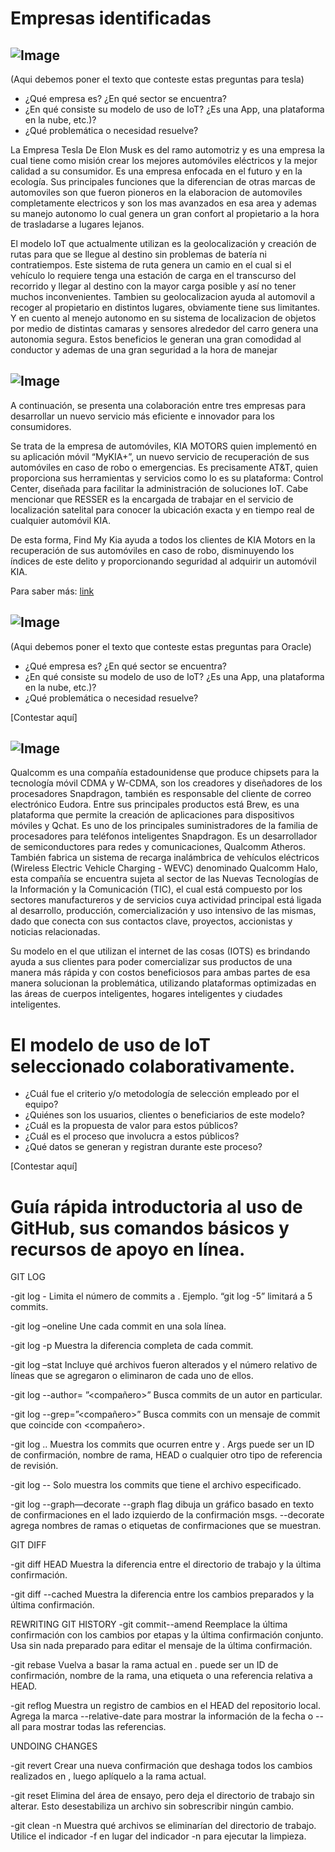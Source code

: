 # Empresas identificadas 

## ![Image](https://github.com/E3-Semana-Tec/ReporteAvances/blob/master/Imagenes/tesla-logo-text-png-7_opt.png)
(Aqui debemos poner el texto que conteste estas preguntas para tesla)
- ¿Qué empresa es? ¿En qué sector se encuentra?
- ¿En qué consiste su modelo de uso de IoT? ¿Es una App, una plataforma en la nube, etc.)?
- ¿Qué problemática o necesidad resuelve?

La Empresa Tesla De Elon Musk es del ramo automotriz y es una empresa la cual tiene como misión crear los mejores automóviles eléctricos y la mejor calidad a su consumidor. Es una empresa enfocada en el futuro y en la ecología. Sus principales funciones que la diferencian de otras marcas de automoviles son que fueron pioneros en la elaboracion de automoviles completamente electricos y son los mas avanzados en esa area y ademas su manejo autonomo lo cual genera un gran confort al propietario a la hora de trasladarse a lugares lejanos.

El modelo IoT que actualmente utilizan es la geolocalización y creación de rutas para que se llegue al destino sin problemas de batería ni contratiempos. Este sistema de ruta genera un camio en el cual si el vehículo lo requiere tenga una estación de carga en el transcurso del recorrido y llegar al destino con la mayor carga posible y así no tener muchos inconvenientes. Tambien su geolocalizacion ayuda al automovil a recoger al propietario en distintos lugares, obviamente tiene sus limitantes. Y en cuento al menejo autonomo en su sistema de localizacion de objetos por medio de distintas camaras y sensores alrededor del carro genera una autonomia segura. Estos beneficios le generan una gran comodidad al conductor y ademas de una gran seguridad a la hora de manejar 



## ![Image](https://github.com/E3-Semana-Tec/ReporteAvances/blob/master/Imagenes/att-logo1_opt.png)


A continuación, se presenta una colaboración entre tres empresas para desarrollar un nuevo servicio más eficiente e innovador para los consumidores. 

Se trata de la empresa de automóviles, KIA MOTORS quien implementó en su aplicación móvil “MyKIA+”, un nuevo servicio de recuperación de sus automóviles en caso de robo o emergencias. Es precisamente AT&T, quien proporciona sus herramientas y servicios como lo es su plataforma: Control Center, diseñada para facilitar la administración de soluciones IoT. Cabe mencionar que RESSER es la encargada de trabajar en el servicio de localización satelital para conocer la ubicación exacta y en tiempo real de cualquier automóvil KIA.

De esta forma, Find My Kia ayuda a todos los clientes de KIA Motors en la recuperación de sus automóviles en caso de robo, disminuyendo los índices de este delito y proporcionando seguridad al adquirir un automóvil KIA. 

Para saber más: [link](https://www.att.com.mx/newsroom/noticia/att-conecta-el-nuevo-desarrollo-de-kia-motors)


## ![Image](https://github.com/E3-Semana-Tec/ReporteAvances/blob/master/Imagenes/1280px-Oracle_logo_opt.png)
(Aqui debemos poner el texto que conteste estas preguntas para Oracle)
- ¿Qué empresa es? ¿En qué sector se encuentra?
- ¿En qué consiste su modelo de uso de IoT? ¿Es una App, una plataforma en la nube, etc.)?
- ¿Qué problemática o necesidad resuelve?

[Contestar aquí]

## ![Image](https://github.com/E3-Semana-Tec/ReporteAvances/blob/master/Imagenes/qualcomlogo.png)


Qualcomm es una compañía estadounidense que produce chipsets para la tecnología móvil CDMA y W-CDMA, son los creadores y diseñadores de los procesadores Snapdragon, también es responsable del cliente de correo electrónico Eudora. Entre sus principales productos está Brew, es una plataforma que permite la creación de aplicaciones para dispositivos móviles y Qchat. Es uno de los principales suministradores de la familia de procesadores para teléfonos inteligentes Snapdragon. Es un desarrollador de semiconductores para redes y comunicaciones, Qualcomm Atheros. También fabrica un sistema de recarga inalámbrica de vehículos eléctricos (Wireless Electric Vehicle Charging - WEVC) denominado Qualcomm Halo, esta compañía se encuentra sujeta al sector de las Nuevas Tecnologías de la Información y la Comunicación (TIC), el cual está compuesto por los sectores manufactureros y de servicios cuya actividad principal está ligada al desarrollo, producción, comercialización y uso intensivo de las mismas, dado que conecta con sus contactos clave, proyectos, accionistas y noticias relacionadas. 

Su modelo en el que utilizan el internet de las cosas (IOTS) es brindando ayuda a sus clientes para poder comercializar sus productos de una manera más rápida y con costos beneficiosos para ambas partes de esa manera solucionan la problemática, utilizando plataformas optimizadas en las áreas de cuerpos inteligentes, hogares inteligentes y ciudades inteligentes.


# El modelo de uso de IoT seleccionado colaborativamente.
- ¿Cuál fue el criterio y/o metodología de selección empleado por el equipo?
- ¿Quiénes son los usuarios, clientes o beneficiarios de este modelo?
- ¿Cuál es la propuesta de valor para estos públicos?
- ¿Cuál es el proceso que involucra a estos públicos?
- ¿Qué datos se generan y registran durante este proceso?

[Contestar aquí]

# Guía rápida introductoria al uso de GitHub, sus comandos básicos y recursos de apoyo en línea. 

GIT LOG

-git log -<limite>
Limita el número de commits a <limite>. Ejemplo.  “git log -5” limitará a 5 commits.
  
-git log –oneline
Une cada commit en una sola línea.

-git log -p
Muestra la diferencia completa de cada commit.

-git log –stat
Incluye qué archivos fueron alterados y el número relativo de líneas que se agregaron o eliminaron de cada uno de ellos.

-git log --author= ”<compañero>”
Busca commits de un autor en particular.

-git log --grep=”<compañero>”
Busca commits con un mensaje de commit que coincide con <compañero>.

-git log <desde>..<hasta>
Muestra los commits que ocurren entre <desde> y <hasta>. Args puede ser un ID de confirmación, nombre de rama, HEAD o cualquier otro tipo de referencia de revisión.
  
-git log --<archivo>
Solo muestra los commits que tiene el archivo especificado.
  
-git log --graph—decorate
--graph flag dibuja un gráfico basado en texto de confirmaciones en el lado izquierdo de la confirmación msgs. --decorate agrega nombres de ramas o etiquetas de confirmaciones que se muestran.

GIT DIFF

-git diff HEAD 
Muestra la diferencia entre el directorio de trabajo y la última confirmación.

-git diff --cached 
Muestra la diferencia entre los cambios preparados y la última confirmación.

REWRITING GIT HISTORY
-git commit--amend
Reemplace la última confirmación con los cambios por etapas y la última confirmación conjunto. Usa sin nada preparado para editar el mensaje de la última confirmación.

-git rebase <base>
Vuelva a basar la rama actual en <base>. <base> puede ser un ID de confirmación, nombre de la rama, una etiqueta o una referencia relativa a HEAD.

-git reflog 
Muestra un registro de cambios en el HEAD del repositorio local. Agrega la marca --relative-date para mostrar la información de la fecha o --all para mostrar todas las referencias.

UNDOING CHANGES

-git revert <commit>
Crear una nueva confirmación que deshaga todos los cambios realizados en <commit>, luego aplíquelo a la rama actual.
  
-git reset <file> 
Elimina <file> del área de ensayo, pero deja el directorio de trabajo sin alterar. Esto desestabiliza un archivo sin sobrescribir ningún cambio.
  
-git clean -n 
Muestra qué archivos se eliminarían del directorio de trabajo. Utilice el indicador -f en lugar del indicador -n para ejecutar la limpieza.

